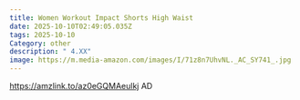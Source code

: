 ```yaml
---
title: Women Workout Impact Shorts High Waist
date: 2025-10-10T02:49:05.035Z
tags: 2025-10-10
Category: other
description: " 4.XX"
image: https://m.media-amazon.com/images/I/71z8n7UhvNL._AC_SY741_.jpg
---
```

https://amzlink.to/az0eGQMAeulkj  AD